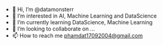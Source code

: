 - 👋 Hi, I’m @datamonsterr
- 👀 I’m interested in AI, Machine Learning and DataScience
- 🌱 I’m currently learning DataScience, Machine Learning
- 💞️ I’m looking to collaborate on ...
- 📫 How to reach me phamdat17092004@gmail.com

<!---
datamonsterr/datamonsterr is a ✨ special ✨ repository because its `README.md` (this file) appears on your GitHub profile.
You can click the Preview link to take a look at your changes.
--->
